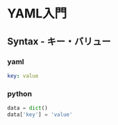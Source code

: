 # YAML入門
## Syntax - キー・バリュー
### yaml
```yaml 
key: value
```
### python
```python
data = dict()
data['key'] = 'value'
```
